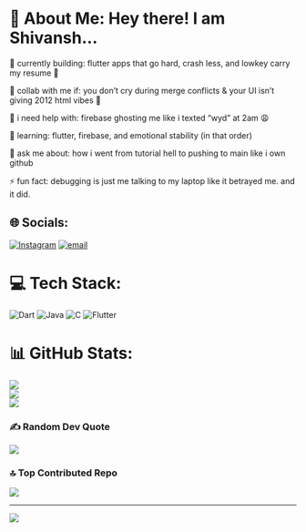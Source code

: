 # 💫 About Me: Hey there! I am Shivansh...
🎯 currently building:
flutter apps that go hard, crash less, and lowkey carry my resume 🫡

🤝 collab with me if:
you don’t cry during merge conflicts & your UI isn’t giving 2012 html vibes 🫠

🧠 i need help with:
firebase ghosting me like i texted “wyd” at 2am 😩

🌱 learning:
flutter, firebase, and emotional stability (in that order)

💬 ask me about:
how i went from tutorial hell to pushing to main like i own github

⚡ fun fact:
debugging is just me talking to my laptop like it betrayed me. and it did.


## 🌐 Socials:
[![Instagram](https://img.shields.io/badge/Instagram-%23E4405F.svg?logo=Instagram&logoColor=white)](https://instagram.com/_._shivanshh._) [![email](https://img.shields.io/badge/Email-D14836?logo=gmail&logoColor=white)](mailto:shivanshh.1602@gmail.com) 

# 💻 Tech Stack:
![Dart](https://img.shields.io/badge/dart-%230175C2.svg?style=for-the-badge&logo=dart&logoColor=white) ![Java](https://img.shields.io/badge/java-%23ED8B00.svg?style=for-the-badge&logo=openjdk&logoColor=white) ![C](https://img.shields.io/badge/c-%2300599C.svg?style=for-the-badge&logo=c&logoColor=white) ![Flutter](https://img.shields.io/badge/Flutter-%2302569B.svg?style=for-the-badge&logo=Flutter&logoColor=white)
# 📊 GitHub Stats:
![](https://github-readme-stats.vercel.app/api?username=shivansh1602&theme=great-gatsby&hide_border=true&include_all_commits=false&count_private=false)<br/>
![](https://nirzak-streak-stats.vercel.app/?user=shivansh1602&theme=great-gatsby&hide_border=true)<br/>
![](https://github-readme-stats.vercel.app/api/top-langs/?username=shivansh1602&theme=great-gatsby&hide_border=true&include_all_commits=false&count_private=false&layout=compact)

### ✍️ Random Dev Quote
![](https://quotes-github-readme.vercel.app/api?type=horizontal&theme=radical)

### 🔝 Top Contributed Repo
![](https://github-contributor-stats.vercel.app/api?username=shivansh1602&limit=5&theme=dark&combine_all_yearly_contributions=true)

---
[![](https://visitcount.itsvg.in/api?id=shivansh1602&icon=8&color=13)](https://visitcount.itsvg.in)

<!-- Proudly created with GPRM ( https://gprm.itsvg.in ) -->

